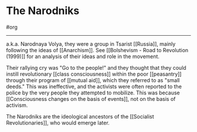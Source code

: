 # The Narodniks
#org 

---
a.k.a. Narodnaya Volya, they were a group in Tsarist [[Russia]], mainly following the ideas of [[Anarchism]].  See [[Bolshevism - Road to Revolution (1999)]] for an analysis of their ideas and role in the movement. 

Their rallying cry was "Go to the people!" and they thought that they could instill revolutionary [[class consciousness]] within the poor [[peasantry]] through their program of [[mutual aid]], which they referred to as "small deeds." This was ineffective, and the activists were often reported to the police by the very people they attempted to mobilize. This was because [[Consciousness changes on the basis of events]], not on the basis of activism. 

The Narodniks are the ideological ancestors of the [[Socialist Revolutionaries]], who would emerge later. 
